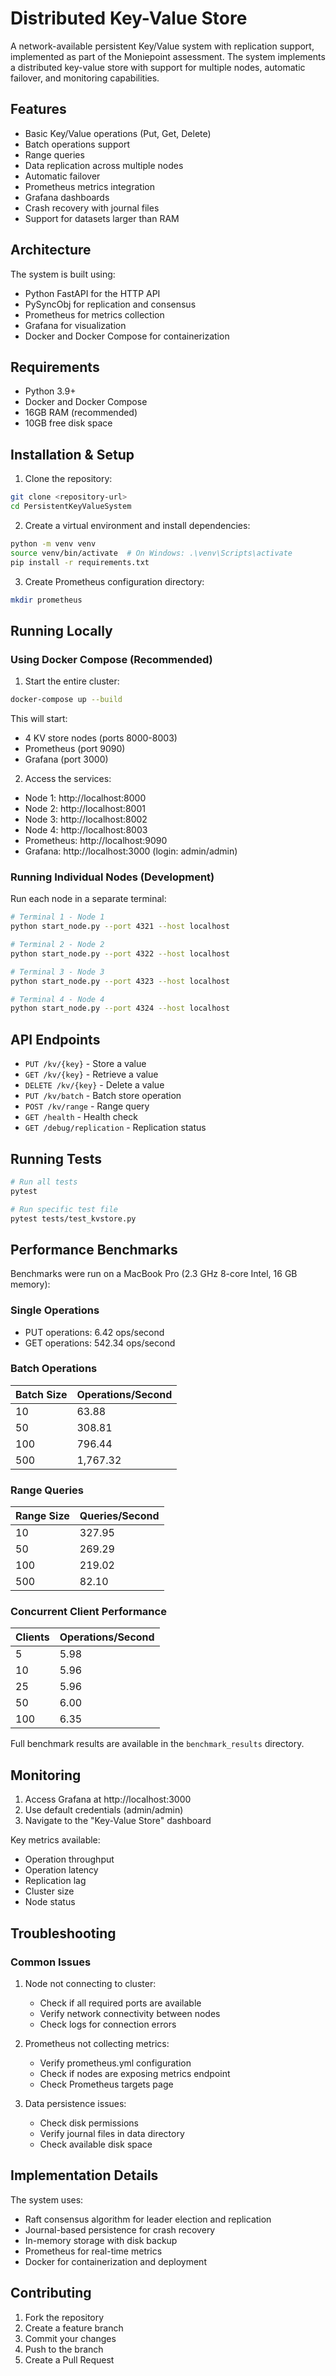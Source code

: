 # Distributed Key-Value Store

A network-available persistent Key/Value system with replication support, implemented as part of the Moniepoint assessment. The system implements a distributed key-value store with support for multiple nodes, automatic failover, and monitoring capabilities.

## Features

- Basic Key/Value operations (Put, Get, Delete)
- Batch operations support
- Range queries
- Data replication across multiple nodes
- Automatic failover
- Prometheus metrics integration
- Grafana dashboards
- Crash recovery with journal files
- Support for datasets larger than RAM

## Architecture

The system is built using:
- Python FastAPI for the HTTP API
- PySyncObj for replication and consensus
- Prometheus for metrics collection
- Grafana for visualization
- Docker and Docker Compose for containerization

## Requirements

- Python 3.9+
- Docker and Docker Compose
- 16GB RAM (recommended)
- 10GB free disk space

## Installation & Setup

1. Clone the repository:
```bash
git clone <repository-url>
cd PersistentKeyValueSystem
```

2. Create a virtual environment and install dependencies:
```bash
python -m venv venv
source venv/bin/activate  # On Windows: .\venv\Scripts\activate
pip install -r requirements.txt
```

3. Create Prometheus configuration directory:
```bash
mkdir prometheus
```

## Running Locally

### Using Docker Compose (Recommended)

1. Start the entire cluster:
```bash
docker-compose up --build
```

This will start:
- 4 KV store nodes (ports 8000-8003)
- Prometheus (port 9090)
- Grafana (port 3000)

2. Access the services:
- Node 1: http://localhost:8000
- Node 2: http://localhost:8001
- Node 3: http://localhost:8002
- Node 4: http://localhost:8003
- Prometheus: http://localhost:9090
- Grafana: http://localhost:3000 (login: admin/admin)

### Running Individual Nodes (Development)

Run each node in a separate terminal:

```bash
# Terminal 1 - Node 1
python start_node.py --port 4321 --host localhost

# Terminal 2 - Node 2
python start_node.py --port 4322 --host localhost

# Terminal 3 - Node 3
python start_node.py --port 4323 --host localhost

# Terminal 4 - Node 4
python start_node.py --port 4324 --host localhost
```

## API Endpoints

- `PUT /kv/{key}` - Store a value
- `GET /kv/{key}` - Retrieve a value
- `DELETE /kv/{key}` - Delete a value
- `PUT /kv/batch` - Batch store operation
- `POST /kv/range` - Range query
- `GET /health` - Health check
- `GET /debug/replication` - Replication status

## Running Tests

```bash
# Run all tests
pytest

# Run specific test file
pytest tests/test_kvstore.py

```

## Performance Benchmarks

Benchmarks were run on a MacBook Pro (2.3 GHz 8-core Intel, 16 GB memory):

### Single Operations
- PUT operations: 6.42 ops/second
- GET operations: 542.34 ops/second

### Batch Operations
| Batch Size | Operations/Second |
|------------|------------------|
| 10         | 63.88           |
| 50         | 308.81          |
| 100        | 796.44          |
| 500        | 1,767.32        |

### Range Queries
| Range Size | Queries/Second |
|------------|---------------|
| 10         | 327.95       |
| 50         | 269.29       |
| 100        | 219.02       |
| 500        | 82.10        |

### Concurrent Client Performance
| Clients | Operations/Second |
|---------|------------------|
| 5       | 5.98            |
| 10      | 5.96            |
| 25      | 5.96            |
| 50      | 6.00            |
| 100     | 6.35            |

Full benchmark results are available in the `benchmark_results` directory.

## Monitoring

1. Access Grafana at http://localhost:3000
2. Use default credentials (admin/admin)
3. Navigate to the "Key-Value Store" dashboard

Key metrics available:
- Operation throughput
- Operation latency
- Replication lag
- Cluster size
- Node status

## Troubleshooting

### Common Issues

1. Node not connecting to cluster:
   - Check if all required ports are available
   - Verify network connectivity between nodes
   - Check logs for connection errors

2. Prometheus not collecting metrics:
   - Verify prometheus.yml configuration
   - Check if nodes are exposing metrics endpoint
   - Check Prometheus targets page

3. Data persistence issues:
   - Check disk permissions
   - Verify journal files in data directory
   - Check available disk space

## Implementation Details

The system uses:
- Raft consensus algorithm for leader election and replication
- Journal-based persistence for crash recovery
- In-memory storage with disk backup
- Prometheus for real-time metrics
- Docker for containerization and deployment

## Contributing

1. Fork the repository
2. Create a feature branch
3. Commit your changes
4. Push to the branch
5. Create a Pull Request
